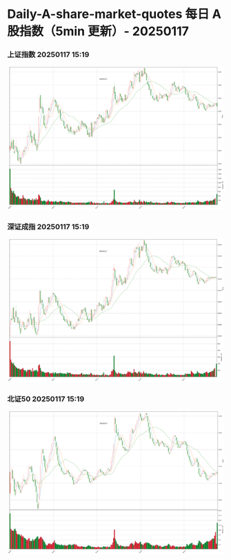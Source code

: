 
# Daily-A-share-market-quotes 每日 A 股指数（5min 更新）- 20250117

### 上证指数 20250117 15:19
![](./fig/2025/1/20250117-sh000001.png)

### 深证成指 20250117 15:19
![](./fig/2025/1/20250117-sz399001.png)

### 北证50 20250117 15:19
![](./fig/2025/1/20250117-bj899050.png)
